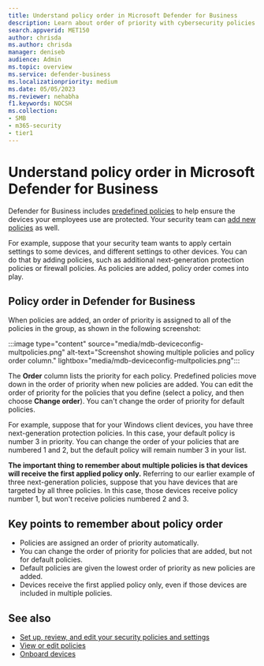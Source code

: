 ```yaml
---
title: Understand policy order in Microsoft Defender for Business
description: Learn about order of priority with cybersecurity policies to protect your company devices with Defender for Business.
search.appverid: MET150
author: chrisda
ms.author: chrisda
manager: deniseb
audience: Admin
ms.topic: overview
ms.service: defender-business
ms.localizationpriority: medium
ms.date: 05/05/2023
ms.reviewer: nehabha
f1.keywords: NOCSH
ms.collection:
- SMB
- m365-security
- tier1
---
```


# Understand policy order in Microsoft Defender for Business

Defender for Business includes [predefined policies](mdb-view-edit-create-policies.md#default-policies-in-defender-for-business) to help ensure the devices your employees use are protected. Your security team can [add new policies](mdb-view-edit-create-policies.md#create-a-new-policy) as well.

For example, suppose that your security team wants to apply certain settings to some devices, and different settings to other devices. You can do that by adding policies, such as additional next-generation protection policies or firewall policies. As policies are added, policy order comes into play.

## Policy order in Defender for Business

When policies are added, an order of priority is assigned to all of the policies in the group, as shown in the following screenshot:

:::image type="content" source="media/mdb-deviceconfig-multpolicies.png" alt-text="Screenshot showing multiple policies and policy order column." lightbox="media/mdb-deviceconfig-multpolicies.png":::

The **Order** column lists the priority for each policy. Predefined policies move down in the order of priority when new policies are added. You can edit the order of priority for the policies that you define (select a policy, and then choose **Change order**). You can't change the order of priority for default policies.

For example, suppose that for your Windows client devices, you have three next-generation protection policies. In this case, your default policy is number 3 in priority. You can change the order of your policies that are numbered 1 and 2, but the default policy will remain number 3 in your list.

**The important thing to remember about multiple policies is that devices will receive the first applied policy only.** Referring to our earlier example of three next-generation policies, suppose that you have devices that are targeted by all three policies. In this case, those devices receive policy number 1, but won't receive policies numbered 2 and 3.

## Key points to remember about policy order

- Policies are assigned an order of priority automatically.
- You can change the order of priority for policies that are added, but not for default policies.
- Default policies are given the lowest order of priority as new policies are added.
- Devices receive the first applied policy only, even if those devices are included in multiple policies.

## See also

- [Set up, review, and edit your security policies and settings](mdb-configure-security-settings.md)
- [View or edit policies](mdb-view-edit-create-policies.md)
- [Onboard devices](mdb-onboard-devices.md)
